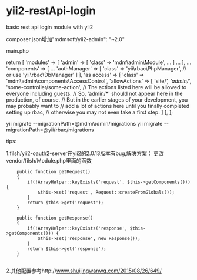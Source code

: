 # yii2-restApi-login
basic rest api login module with yii2

composer.json增加"mdmsoft/yii2-admin": "~2.0"

main.php

return [
    'modules' => [
        'admin' => [
            'class' => 'mdm\admin\Module',
            ...
        ]
        ...
    ],
    ...
    'components' => [
        ...
        'authManager' => [
            'class' => 'yii\rbac\PhpManager', // or use 'yii\rbac\DbManager'
        ]
    ],
    'as access' => [
        'class' => 'mdm\admin\components\AccessControl',
        'allowActions' => [
            'site/*',
            'admin/*',
            'some-controller/some-action',
            // The actions listed here will be allowed to everyone including guests.
            // So, 'admin/*' should not appear here in the production, of course.
            // But in the earlier stages of your development, you may probably want to
            // add a lot of actions here until you finally completed setting up rbac,
            // otherwise you may not even take a first step.
        ]
    ],
];

yii migrate --migrationPath=@mdm/admin/migrations
yii migrate --migrationPath=@yii/rbac/migrations

tips:

1.filsh/yii2-oauth2-server在yii2的2.0.13版本有bug,解决方案：
更改vendor/filsh/Module.php里面的函数
```
    public function getRequest()
    {
        if(!ArrayHelper::keyExists('request', $this->getComponents())) {
            $this->set('request', Request::createFromGlobals());
        }
        return $this->get('request');
    }
    
    public function getResponse()
    {
        if(!ArrayHelper::keyExists('response', $this->getComponents())) {
            $this->set('response', new Response());
        }
        return $this->get('response');
    }
    
   ```

2.其他配置参考http://www.shuijingwanwq.com/2015/08/26/649/
